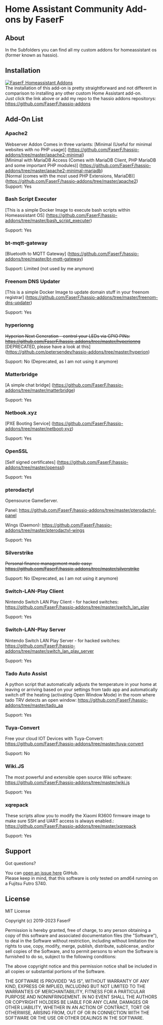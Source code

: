 # Home Assistant Community Add-ons by FaserF

## About

In the Subfolders you can find all my custom addons for homeassistant os (former known as hassio).

## Installation

[![FaserF Homeassistant Addons](https://my.home-assistant.io/badges/supervisor_add_addon_repository.svg)](https://my.home-assistant.io/redirect/supervisor_add_addon_repository/?repository_url=https%3A%2F%2Fgithub.com%2FFaserF%2Fhassio-addons)
<br />
The installation of this add-on is pretty straightforward and not different in comparison to installing any other custom Home Assistant add-on.<br />
Just click the link above or add my repo to the hassio addons repositorys: https://github.com/FaserF/hassio-addons

## Add-On List

### Apache2
Webserver Addon
Comes in three variants:
[Minimal (Useful for minimal websites with no PHP usage)] (https://github.com/FaserF/hassio-addons/tree/master/apache2-minimal)<br />
[Minimal with MariaDB Access (Comes with MariaDB Client, PHP MariaDB and some important PHP modules)] (https://github.com/FaserF/hassio-addons/tree/master/apache2-minimal-mariadb)<br />
[Normal (comes with the most used PHP Extensions, MariaDB)] (https://github.com/FaserF/hassio-addons/tree/master/apache2)<br />
Support: Yes

### Bash Script Executer
[This is a simple Docker Image to execute bash scripts within Homeassistant OS] (https://github.com/FaserF/hassio-addons/tree/master/bash_script_executer)<br />

Support: Yes

### bt-mqtt-gateway
[Bluetooth to MQTT Gateway] (https://github.com/FaserF/hassio-addons/tree/master/bt-mqtt-gateway)<br />

Support: Limited (not used by me anymore)

### Freenom DNS Updater
[This is a simple Docker Image to update domain stuff in your freenom registrar] (https://github.com/FaserF/hassio-addons/tree/master/freenom-dns-updater)<br />

Support: Yes

### hyperionng
~~Hyperion Next Generation - control your LEDs via GPIO PINs: https://github.com/FaserF/hassio-addons/tree/master/hyperionng~~ <br />
[DEPRECATED, please have a look at this] (https://github.com/petersendev/hassio-addons/tree/master/hyperion)<br />

Support: No (Deprecated, as I am not using it anymore)

### Matterbridge
[A simple chat bridge] (https://github.com/FaserF/hassio-addons/tree/master/matterbridge)<br />

Support: Yes

### Netbook.xyz
[PXE Booting Service] (https://github.com/FaserF/hassio-addons/tree/master/netboot-xyz)<br />

Support: Yes

### OpenSSL
[Self signed certificates] (https://github.com/FaserF/hassio-addons/tree/master/openssl)<br />

Support: Yes

### pterodactyl
Opensource GameServer.

Panel: https://github.com/FaserF/hassio-addons/tree/master/pterodactyl-panel

Wings (Daemon): https://github.com/FaserF/hassio-addons/tree/master/pterodactyl-wings

Support: Yes

### Silverstrike
~~Personal finance management made easy: https://github.com/FaserF/hassio-addons/tree/master/silverstrike~~

Support: No (Deprecated, as I am not using it anymore)

### Switch-LAN-Play Client
Nintendo Switch LAN Play Client - for hacked switches: https://github.com/FaserF/hassio-addons/tree/master/switch_lan_play

Support: Yes

### Switch-LAN-Play Server
Nintendo Switch LAN Play Server - for hacked switches: https://github.com/FaserF/hassio-addons/tree/master/switch_lan_play_server

Support: Yes

### Tado Auto Assist
A python script that automatically adjusts the temperature in your home at leaving or arriving based on your settings from tado app and automatically switch off the heating (activating Open Window Mode) in the room where tado TRV detects an open window: https://github.com/FaserF/hassio-addons/tree/master/tado_aa

Support: Yes

### Tuya-Convert
Free your cloud IOT Devices with Tuya-Convert: https://github.com/FaserF/hassio-addons/tree/master/tuya-convert

Support: No

### Wiki.JS
The most powerful and extensible open source Wiki software: https://github.com/FaserF/hassio-addons/tree/master/wiki.js

Support: Yes

### xqrepack
These scripts allow you to modify the Xiaomi R3600 firmware image to make sure SSH and UART access is always enabled.: https://github.com/FaserF/hassio-addons/tree/master/xqrepack

Support: Yes

## Support

Got questions?

You can [open an issue here][issue] GitHub. <br />
Please keep in mind, that this software is only tested on amd64 running on a Fujitsu Futro S740.

## License

MIT License

Copyright (c) 2019-2023 FaserF

Permission is hereby granted, free of charge, to any person obtaining a copy
of this software and associated documentation files (the "Software"), to deal
in the Software without restriction, including without limitation the rights
to use, copy, modify, merge, publish, distribute, sublicense, and/or sell
copies of the Software, and to permit persons to whom the Software is
furnished to do so, subject to the following conditions:

The above copyright notice and this permission notice shall be included in all
copies or substantial portions of the Software.

THE SOFTWARE IS PROVIDED "AS IS", WITHOUT WARRANTY OF ANY KIND, EXPRESS OR
IMPLIED, INCLUDING BUT NOT LIMITED TO THE WARRANTIES OF MERCHANTABILITY,
FITNESS FOR A PARTICULAR PURPOSE AND NONINFRINGEMENT. IN NO EVENT SHALL THE
AUTHORS OR COPYRIGHT HOLDERS BE LIABLE FOR ANY CLAIM, DAMAGES OR OTHER
LIABILITY, WHETHER IN AN ACTION OF CONTRACT, TORT OR OTHERWISE, ARISING FROM,
OUT OF OR IN CONNECTION WITH THE SOFTWARE OR THE USE OR OTHER DEALINGS IN THE
SOFTWARE.

[FaserF]: https://github.com/FaserF/
[issue]: https://github.com/FaserF/hassio-addons/issues
